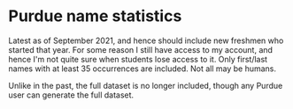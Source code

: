 # Purdue name statistics

Latest as of September 2021, and hence should include new freshmen who started that year. For some reason I still have access to my account, and hence I'm not quite sure when students lose access to it. Only first/last names with at least 35 occurrences are included. Not all may be humans. 

Unlike in the past, the full dataset is no longer included, though any Purdue user can generate the full dataset.
